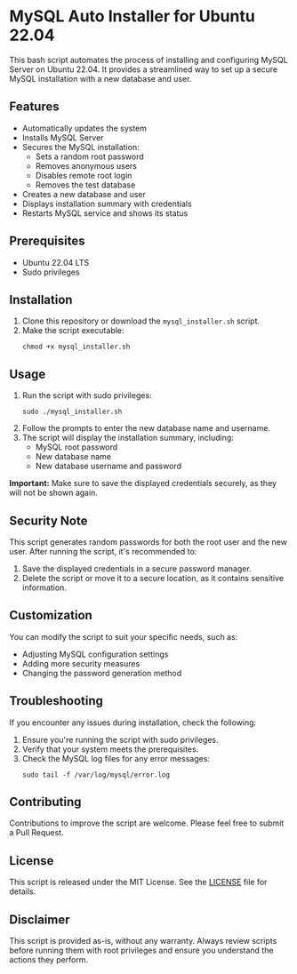 # MySQL Auto Installer for Ubuntu 22.04

This bash script automates the process of installing and configuring MySQL Server on Ubuntu 22.04. It provides a streamlined way to set up a secure MySQL installation with a new database and user.

## Features

- Automatically updates the system
- Installs MySQL Server
- Secures the MySQL installation:
  - Sets a random root password
  - Removes anonymous users
  - Disables remote root login
  - Removes the test database
- Creates a new database and user
- Displays installation summary with credentials
- Restarts MySQL service and shows its status

## Prerequisites

- Ubuntu 22.04 LTS
- Sudo privileges

## Installation

1. Clone this repository or download the `mysql_installer.sh` script.
2. Make the script executable:
   ```
   chmod +x mysql_installer.sh
   ```

## Usage

1. Run the script with sudo privileges:
   ```
   sudo ./mysql_installer.sh
   ```
2. Follow the prompts to enter the new database name and username.
3. The script will display the installation summary, including:
   - MySQL root password
   - New database name
   - New database username and password

**Important:** Make sure to save the displayed credentials securely, as they will not be shown again.

## Security Note

This script generates random passwords for both the root user and the new user. After running the script, it's recommended to:

1. Save the displayed credentials in a secure password manager.
2. Delete the script or move it to a secure location, as it contains sensitive information.

## Customization

You can modify the script to suit your specific needs, such as:

- Adjusting MySQL configuration settings
- Adding more security measures
- Changing the password generation method

## Troubleshooting

If you encounter any issues during installation, check the following:

1. Ensure you're running the script with sudo privileges.
2. Verify that your system meets the prerequisites.
3. Check the MySQL log files for any error messages:
   ```
   sudo tail -f /var/log/mysql/error.log
   ```

## Contributing

Contributions to improve the script are welcome. Please feel free to submit a Pull Request.

## License

This script is released under the MIT License. See the [LICENSE](LICENSE) file for details.

## Disclaimer

This script is provided as-is, without any warranty. Always review scripts before running them with root privileges and ensure you understand the actions they perform.
